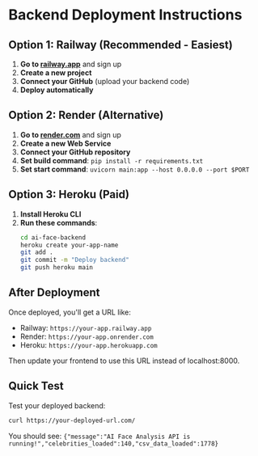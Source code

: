 # Backend Deployment Instructions

## Option 1: Railway (Recommended - Easiest)

1. **Go to [railway.app](https://railway.app)** and sign up
2. **Create a new project**
3. **Connect your GitHub** (upload your backend code)
4. **Deploy automatically**

## Option 2: Render (Alternative)

1. **Go to [render.com](https://render.com)** and sign up
2. **Create a new Web Service**
3. **Connect your GitHub repository**
4. **Set build command**: `pip install -r requirements.txt`
5. **Set start command**: `uvicorn main:app --host 0.0.0.0 --port $PORT`

## Option 3: Heroku (Paid)

1. **Install Heroku CLI**
2. **Run these commands**:
   ```bash
   cd ai-face-backend
   heroku create your-app-name
   git add .
   git commit -m "Deploy backend"
   git push heroku main
   ```

## After Deployment

Once deployed, you'll get a URL like:
- Railway: `https://your-app.railway.app`
- Render: `https://your-app.onrender.com`
- Heroku: `https://your-app.herokuapp.com`

Then update your frontend to use this URL instead of localhost:8000.

## Quick Test

Test your deployed backend:
```bash
curl https://your-deployed-url.com/
```

You should see: `{"message":"AI Face Analysis API is running!","celebrities_loaded":140,"csv_data_loaded":1778}` 